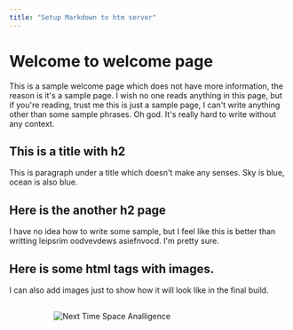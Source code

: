 ```yaml
---
title: "Setup Markdown to htm server"
---
```


# Welcome to welcome page

This is a sample welcome page which does not have more information, the reason is it's a sample page. I wish no one reads anything in this page, but if you're reading, trust me this is just a sample page, I can't write anything other than some sample phrases. Oh god. It's really hard to write without any context.

## This is a title with h2

This is paragraph under a title which doesn't make any senses. Sky is blue, ocean is also blue.

## Here is the another h2 page

I have no idea how to write some sample, but I feel like this is better than writting leipsrim oodvevdews asiefnvocd. I'm pretty sure.

## Here is some html tags with images.

I can also add images just to show how it will look like in the final build.

 <img alt="Next Time Space Analligence" style="max-height: 20rem; padding: 1rem 5rem;" src="https://analligence.nexttimespace.com/analligence/images/model-math.png">
